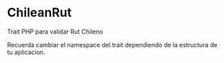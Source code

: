 # ChileanRut
Trait PHP para validar Rut Chileno

Recuerda cambiar el namespace del trait dependiendo de la estructura de tu aplicacion.
